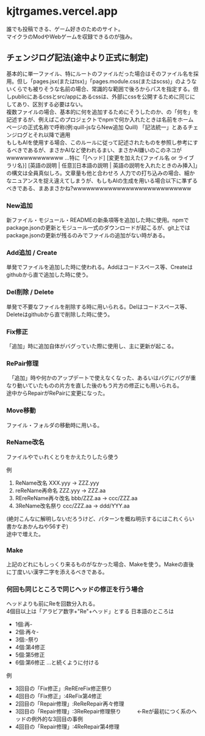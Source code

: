# kjtrgames.vercel.app

誰でも投稿できる、ゲーム好きのためのサイト。  
マイクラのModやWebゲームを収録できるのが強み。  

## チェンジログ記法(途中より正式に制定)
基本的に単一ファイル、特にルートのファイルだった場合はそのファイル名を採用。但し「pages.jsx(またはtsx)」「pages.module.css(またはscss)」のようないくらでも被りそうな名前の場合、常識的な範囲で後ろからパスを指定する。但しpublicにあるcssとsrc/appにあるcssは、外部にcssを公開するために同じにしてあり、区別する必要はない。  
複数ファイルの場合、基本的に何を追加するためにそうしたのか、の「何を」を記述するが、例えばこのプロジェクトでnpmで何か入れたときは名前をホームページの正式名称で呼称(例:quill-jsならNew追加 Quill)
「記法統一」とあるチェンジログとそれ以降で適用  
もしもAIを使用する場合、このルールに従って記述されたものを参照し参考にするべきであるが、まさかAIなど使われるまい、まさかAI嫌いのこのネコがwwwwwwwwwwwww ...特に「\[ヘッド\] \[変更を加えた\{ファイル名 or ライブラリ名\}\] \[英語の説明 | 任意\]\[日本語の説明 | 英語の説明を入れたときのみ挿入\]」の構文は全員真似しろ。文章量も他と合わせろ
人力での打ち込みの場合、細かなニュアンスを捉え違えてしまうが、もしもAIの生成を用いる場合以下に準ずるべきである、まあまさかね?wwwwwwwwwwwwwwwwwwwwwwwwwww
### New追加  
新ファイル・モジュール・READMEの新条項等を追加した時に使用。npmでpackage.jsonの更新とモジュール一式のダウンロードが起こるが、git上ではpackage.jsonの更新が残るのみでファイルの追加がない時がある。  
### Add追加 / Create  
単発でファイルを追加した時に使われる。Addはコードスペース等、Createはgithubから直で追加した時に使う。  
### Del削除 / Delete  
単発で不要なファイルを削除する時に用いられる。Delはコードスペース等、Deleteはgithubから直で削除した時に使う。  
### Fix修正  
「追加」時に追加自体がバグっていた際に使用し、主に更新が起こる。  
### RePair修理  
　「追加」時や何かのアップデートで使えなくなった、あるいはバグにバグが重なり動いていたものの片方を直した後のもう片方の修正にも用いられる。  
途中からRepairがRePairに変更になった。
### Move移動  
ファイル・フォルダの移動時に用いる。  
### ReName改名  
ファイルやでぃれくとりをかえたりしたら使う  
  
例
1. ReName改名 XXX.yyy -> ZZZ.yyy
1. reReName再命名 ZZZ.yyy -> ZZZ.aa
1. REreReName再々改名 bbb/ZZZ.aa -> ccc/ZZZ.aa
1. 3ReName改名祭り ccc/ZZZ.aa -> ddd/YYY.aa

(絶対こんなに解明しないだろうけど、パターンを概ね明示するにはこれくらい書かなあかんねや56すぞ)  
途中で増えた。
### Make  
上記のどれにもしっくり来るものがなかった場合、Makeを使う。Makeの直後に丁度いい漢字二字を添えるべきである。
### 何回も同じところで同じヘッドの修正を行う場合
ヘッドよりも前にReを回数分入れる。  
4個目以上は「アラビア数字+"Re"+ヘッド」とする
日本語のところは  
- 1個:再-
- 2個:再々-
- 3個:-祭り
- 4個:第4修正
- 5個:第5修正
- 6個:第6修正
...と続くように付ける

例
* 3回目の「Fix修正」:ReREreFix修正祭り
* 4回目の「Fix修正」:4ReFix第4修正
* 2回目の「Repair修理」:ReReRepair再々修理
* 3回目の「Repair修理」:3ReRepair修理祭り　　　<-Reが最初につく系のヘッドの例外的な3回目の事例
* 4回目の「Repair修理」:4ReRepair第4修理
